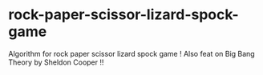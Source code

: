 rock-paper-scissor-lizard-spock-game
====================================

Algorithm for rock paper scissor lizard spock game ! Also feat on Big Bang Theory by Sheldon Cooper !!